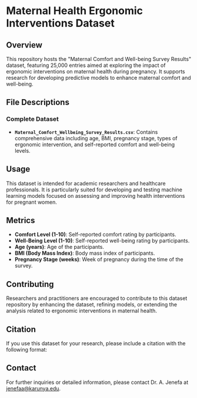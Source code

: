 # Maternal Health Ergonomic Interventions Dataset

## Overview
This repository hosts the "Maternal Comfort and Well-being Survey Results" dataset, featuring 25,000 entries aimed at exploring the impact of ergonomic interventions on maternal health during pregnancy. It supports research for developing predictive models to enhance maternal comfort and well-being.

## File Descriptions

### Complete Dataset
- **`Maternal_Comfort_Wellbeing_Survey_Results.csv`**: Contains comprehensive data including age, BMI, pregnancy stage, types of ergonomic intervention, and self-reported comfort and well-being levels.

## Usage
This dataset is intended for academic researchers and healthcare professionals. It is particularly suited for developing and testing machine learning models focused on assessing and improving health interventions for pregnant women.

## Metrics
- **Comfort Level (1-10)**: Self-reported comfort rating by participants.
- **Well-Being Level (1-10)**: Self-reported well-being rating by participants.
- **Age (years)**: Age of the participants.
- **BMI (Body Mass Index)**: Body mass index of participants.
- **Pregnancy Stage (weeks)**: Week of pregnancy during the time of the survey.

## Contributing
Researchers and practitioners are encouraged to contribute to this dataset repository by enhancing the dataset, refining models, or extending the analysis related to ergonomic interventions in maternal health.

## Citation
If you use this dataset for your research, please include a citation with the following format:

## Contact
For further inquiries or detailed information, please contact Dr. A. Jenefa at jenefaa@karunya.edu.

